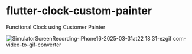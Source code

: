 # flutter-clock-custom-painter
Functional Clock using Customer Painter


![SimulatorScreenRecording-iPhone16-2025-03-31at22 18 31-ezgif com-video-to-gif-converter](https://github.com/user-attachments/assets/a0e9c96f-eb01-4e50-aebe-96a84936561e)
